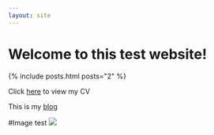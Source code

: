 ```yaml
---
layout: site
---
```

# Welcome to this test website!

{% include posts.html posts="2" %}

Click [here](cv) to view my CV

This is my [blog](/blog/blog)

#Image test
![](http://www.beardsleyzoo.com/wp-content/uploads/2015/10/Red-Panda-Outside.jpg)
